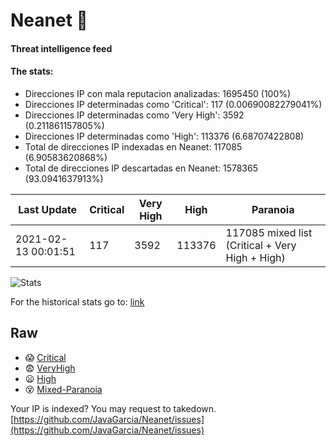 # Neanet :hocho:
#### Threat intelligence feed
#### The stats:

- Direcciones IP con mala reputacion analizadas: 1695450 (100%)
- Direcciones IP determinadas como 'Critical':  117 (0.00690082279041%)
- Direcciones IP determinadas como 'Very High':  3592 (0.211861157805%)
- Direcciones IP determinadas como 'High':  113376 (6.68707422808)
- Total de direcciones IP indexadas en Neanet:  117085 (6.90583620868%)
- Total de direcciones IP descartadas en Neanet:  1578365 (93.0941637913%)

| Last Update | Critical | Very High | High | Paranoia |
| --- | --- | --- | --- | --- |
| 2021-02-13 00:01:51 | 117 | 3592 | 113376 | 117085 mixed list (Critical + Very High + High)|

![Stats](https://docs.google.com/spreadsheets/d/e/2PACX-1vSnaNMIXVabIpDJjufMlzH7poXnshF3mgd8Is1g9ytUEzVsP5my4Trn8f-xkoLLQ38xpL3HtmUexLo6/pubchart?oid=501124687&format=image)

For the historical stats go to: [link](/stats.csv)
## Raw
- :scream: [Critical](https://raw.githubusercontent.com/JavaGarcia/Neanet/master/blacklists/neanet_critical.txt)
- :fearful: [VeryHigh](https://raw.githubusercontent.com/JavaGarcia/Neanet/master/blacklists/neanet_veryHigh.txtt)
- :frowning: [High](https://raw.githubusercontent.com/JavaGarcia/Neanet/master/blacklists/neanet_high.txt)
- :dizzy_face: [Mixed-Paranoia](https://raw.githubusercontent.com/JavaGarcia/Neanet/master/blacklists/neanet_all.txt)


Your IP is indexed? You may request to takedown. [https://github.com/JavaGarcia/Neanet/issues](https://github.com/JavaGarcia/Neanet/issues)




























































































































































































































































































































































































































































































































































































































































































































































































































































































































































































































































































































































































































































































































































































































































































































































































































































































































































































































































































































































































































































































































































































































































































































































































































































































































































































































































































































































































































































































































































































































































































































































































































































































































































































































































































































































































































































































































































































































































































































































































































































































































































































































































































































